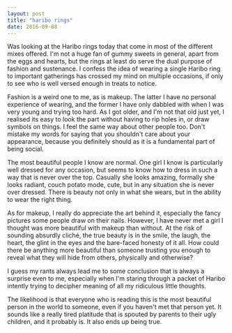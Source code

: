```yaml
---
layout: post
title: "haribo rings"
date: 2016-09-08
---
```


Was looking at the Haribo rings today that come in most of the different mixes offered. I'm not a huge fan of gummy sweets in general, apart from the eggs and hearts, but the rings at least do serve the dual purpose of fashion and sustenance. I confess the idea of wearing a single Haribo ring to important gatherings has crossed my mind on multiple occasions, if only to see who is well versed enough in treats to notice.

Fashion is a weird one to me, as is makeup. The latter I have no personal experience of wearing, and the former I have only dabbled with when I was very young and trying too hard. As I got older, and I'm not that old just yet, I realised its easy to look the part without having to rip holes in, or draw symbols on things. I feel the same way about other people too. Don't mistake my words for saying that you shouldn't care about your appearance, because you definitely should as it is a fundamental part of being social.

The most beautiful people I know are normal. One girl I know is particularly well dressed for any occasion, but seems to know how to dress in such a way that is never over the top. Casually she looks amazing, formally she looks radiant, couch potato mode, cute, but in any situation she is never over dressed. There is beauty not only in what she wears, but in the ability to wear the right thing.

As for makeup, I really do appreciate the art behind it, especially the fancy pictures some people draw on their nails. However, I have never met a girl I thought was more beautiful with makeup than without. At the risk of sounding absurdly cliché, the true beauty is in the smile, the laugh, the heart, the glint in the eyes and the bare-faced honesty of it all. How could there be anything more beautiful than someone trusting you enough to reveal what they will hide from others, physically and otherwise?

I guess my rants always lead me to some conclusion that is always a surprise even to me, especially when I'm staring through a packet of Haribo intently trying to decipher meaning of all my ridiculous little thoughts.

The likelihood is that everyone who is reading this is the most beautiful person in the world to someone, even if you haven't met that person yet. It sounds like a really tired platitude that is spouted by parents to their ugly children, and it probably is. It also ends up being true.

